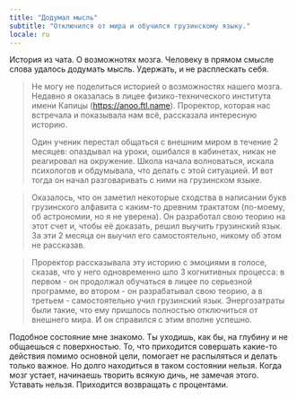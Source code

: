 ```yaml
---
title: "Додумал мысль"
subtitle: "Отключился от мира и обучился грузинскому языку."
locale: ru
---
```


История из чата. О возможнотях мозга. Человеку в прямом смысле слова удалось додумать мысль. Удержать, и не расплескать себя. 

> Не могу не поделиться историей о возможностях нашего мозга. Недавно я оказалась в лицее физико-технического института имени Капицы (https://anoo.ftl.name). Проректор, которая нас встречала и показывала нам всё, рассказала интересную историю.
> 
> Один ученик перестал общаться с внешним миром в течение 2 месяцев: опаздывал на уроки, ошибался в кабинетах, никак не реагировал на окружение. Школа начала волноваться, искала психологов и обдумывала, что делать с этой ситуацией. И вот тогда он начал разговаривать с ними на грузинском языке.

> Оказалось, что он заметил некоторые сходства в написании букв грузинского алфавита с каким-то древним трактатом (по-моему, об астрономии, но я не уверена). Он разработал свою теорию на этот счет и, чтобы её доказать, решил выучить грузинский язык. За эти 2 месяца он выучил его самостоятельно, никому об этом не рассказав.

> Проректор рассказывала эту историю с эмоциями в голосе, сказав, что у него одновременно шло 3 когнитивных процесса: в первом - он продолжал обучаться в лицее по серьезной программе, во втором - он разрабатывал свою теорию, а в третьем - самостоятельно учил грузинский язык. Энергозатраты были такие, что ему пришлось полностью отключиться от внешнего мира. И он справился с этим вполне успешно.

Подобное состояние мне знакомо. Ты уходишь, как бы, на глубину и не общаешься с поверхностью. То, что приходится совершать какие-то действия помимо основной цели, помогает не распыляться и делать только важное. Но долго находиться в таком состоянии нельзя. Когда мозг устает, начинаешь творить всякую дичь, не замечая этого. Уставать нельзя. Приходится возвращать с процентами.
